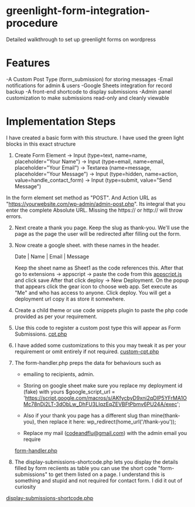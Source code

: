 # greenlight-form-integration-procedure
Detailed walkthrough to set up greenlight forms on wordpress


# Features
-A Custom Post Type (form_submission) for storing messages
-Email notifications for admin & users
-Google Sheets integration for record backup
-A front-end shortcode to display submissions
-Admin panel customization to make submissions read-only and cleanly viewable

# Implementation Steps
I have created a basic form with this structure. I have used the green light blocks in this exact structure

1. Create Form Element
  → Input (type=text, name=name, placeholder="Your Name")
  → Input (type=email, name=email, placeholder="Your Email")
  → Textarea (name=message, placeholder="Your Message")
  → Input (type=hidden, name=action, value=handle_contact_form)
  → Input (type=submit, value="Send Message")

  In the form element set method as "POST". And Action URL as "https://yourwebsite.com/wp-admin/admin-post.php". Its integral that you enter the complete Absolute URL. Missing the https:// or http:// will throw errors.

2. Next create a thank you page. Keep the slug as thank-you.
    We'll use the page as the page the user will be redirected after filling out the form.

3. Now create a google sheet. with these names in the header.
    
    Date |	Name |	Email |	Message

    Keep the sheet name as Sheet1 as the code references this.
    After that go to extensions  →  appscript → paste the code from this <a href="appscript.js">appscript.js</a> and click save
    After that click deploy → New Deployment. On the popup that appears click the gear icon to choose web app. Set execute as "Me" and who has access to anyone. Click deploy.
    You will get a deployment url copy it as store it somewhere.

4. Create a child theme or use code snippets plugin to paste the php code provided as per your requirement.

5. Use this code to register a custom post type this will appear as Form Submissions. 
<a href="greenlight-form-integration-procedure/cpt.php">cpt.php</a>

6. I have added some customizations to this you may tweak it as per your requirement or omit entirely if not required.
<a href="greenlight-form-integration-procedure/custom-cpt.php">custom-cpt.php</a>

7. The form-handler.php preps the data for behaviours such as 
    
    - emailing to recipients, admin.
    - Storing on google sheet make sure you replace my deployment id (fake) with yours
        $google_script_url = 'https://script.google.com/macros/s/AKfycbyD9xni2qDIP5YFrMA1OMc78nDi2LT-3dObLw_DhFU3LIqzEqZEVBFtPbmv6PU24A/exec';

    - Also if your thank you page has a different slug than mine(thank-you), then replace it here:
        wp_redirect(home_url('/thank-you'));

    - Replace my mail (codeandflu@gmail.com) with the admin email you require

    <a href="greenlight-form-integration-procedure/form-handler.php">form-handler.php</a>

        
8. The display-submissions-shortcode.php lets you display the details filled by form reciients as table you can use the short code "form-submissions" to get them listed on a page. I understand this is something and stupid and not required for contact form. I did it out of curiosity


<a href="greenlight-form-integration-procedure/form-handler.php">display-submissions-shortcode.php</a>




